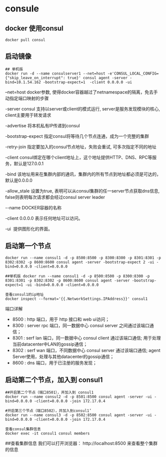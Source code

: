 # consule

## docker 使用consul
```shell script
docker pull consul
```

## 启动镜像
```shell script
## 单机版
docker run -d --name consulserver1 --net=host -e'CONSUL_LOCAL_CONFIG={"skip_leave_on_interrupt": true}' consul agent -server -bind=10.1.54.162 -bootstrap-expect=1  -client 0.0.0.0 -ui
```
–net=host docker参数, 使得docker容器越过了netnamespace的隔离，免去手动指定端口映射的步骤

-server consul 支持以server或client的模式运行, server是服务发现模块的核心, client主要用于转发请求

-advertise 将本机私有IP传递到consul

-bootstrap-expect 指定consul将等待几个节点连通，成为一个完整的集群

-retry-join 指定要加入的consul节点地址，失败会重试, 可多次指定不同的地址

-client consul绑定在哪个client地址上，这个地址提供HTTP、DNS、RPC等服务，默认是127.0.0.1

-bind 该地址用来在集群内部的通讯，集群内的所有节点到地址都必须是可达的，默认是0.0.0.0

-allow_stale 设置为true, 表明可以从consul集群的任一server节点获取dns信息, false则表明每次请求都会经过consul server leader

--name DOCKER容器的名称

-client 0.0.0.0 表示任何地址可以访问。

-ui  提供图形化的界面。

## 启动第一个节点
```shell script
docker run --name consul1 -d -p 8500:8500 -p 8300:8300 -p 8301:8301 -p 8302:8302 -p 8600:8600 consul agent -server -bootstrap-expect 2 -ui -bind=0.0.0.0 -client=0.0.0.0

##单机版 docker run --name consul1 -d -p 8500:8500 -p 8300:8300 -p 8301:8301 -p 8302:8302 -p 8600:8600 consul agent -server -bootstrap-expect=1 -ui -bind=0.0.0.0 -client=0.0.0.0

查看consul1的ip地址
docker inspect --format='{{.NetworkSettings.IPAddress}}' consul1

```
端口详解

- 8500 : http 端口，用于 http 接口和 web ui访问；
- 8300 : server rpc 端口，同一数据中心 consul server 之间通过该端口通信；
- 8301 : serf lan 端口，同一数据中心 consul client 通过该端口通信; 用于处理当前datacenter中LAN的gossip通信；
- 8302 : serf wan 端口，不同数据中心 consul server 通过该端口通信; agent Server使用，处理与其他datacenter的gossip通信；
- 8600 : dns 端口，用于已注册的服务发现；

## 启动第二个节点，加入到 consul1
```shell script
##开启第二个节点（端口8501），并加入到 consul1
docker run --name consul2 -d -p 8501:8500 consul agent -server -ui -bind=0.0.0.0 -client=0.0.0.0 -join 172.17.0.4

#开启第三个节点（端口8502），并加入到consul1’
docker run --name consul3 -d -p 8502:8500 consul agent -server -ui -bind=0.0.0.0 -client=0.0.0.0 -join 172.17.0.4

查看consul集群信息
docker exec -it consul1 consul members

```
##查看集群信息
我们可以打开浏览器： http://localhost:8500 来查看整个集群的信息